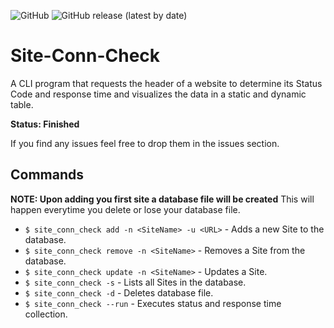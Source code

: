 ![GitHub](https://img.shields.io/github/license/rxxyxd/Site-Conn-Check) ![GitHub release (latest by date)](https://img.shields.io/github/v/release/Rxxyxd/Site-Conn-Check)
# Site-Conn-Check
A CLI program that requests the header of a website to determine its Status Code and response time and visualizes the data in a static and dynamic table.

**Status: Finished**

If you find any issues feel free to drop them in the issues section.

## Commands

**NOTE: Upon adding you first site a database file will be created**
This will happen everytime you delete or lose your database file.

 - `$ site_conn_check add -n <SiteName> -u <URL>` - Adds a new Site to the database.
 - `$ site_conn_check remove -n <SiteName>` - Removes a Site from the database.
 - `$ site_conn_check update -n <SiteName>` - Updates a Site.
 - `$ site_conn_check -s` - Lists all Sites in the database.
 - `$ site_conn_check -d` - Deletes database file.
 - `$ site_conn_check --run` - Executes status and response time collection. 

